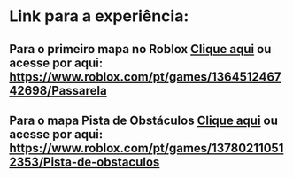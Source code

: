 # Link para a experiência:

## Para o primeiro mapa no Roblox [Clique aqui](https://www.roblox.com/pt/games/136451246742698/Passarela) ou acesse por aqui: https://www.roblox.com/pt/games/136451246742698/Passarela

## Para o mapa Pista de Obstáculos [Clique aqui](https://www.roblox.com/pt/games/137802110512353/Pista-de-obstaculos) ou acesse por aqui: https://www.roblox.com/pt/games/137802110512353/Pista-de-obstaculos 
